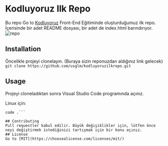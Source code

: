 # Kodluyoruz Ilk Repo
Bu repo Go to [Kodluyoruz](http://kodluyoruz.org) Front-End Eğitiminde oluşturduğumuz ilk repo. İçerisinde bir adet README dosyası, bir adet de index.html barındırıyor.
![repo](https://user-images.githubusercontent.com/67343252/129438493-23fee07c-e1d4-45fa-84f1-01c0d0db7416.png)


## Installation
Öncelikle projeyi clonelayın. (Buraya sizin reponuzdan aldığınız link gelecek)
```git clone https://github.com/usglm/kodluyoruzilkrepo.git```

## Usage
Projeyi cloneladıktan sonra Visual Studio Code programında açınız.

Linux için:
```cd kodluyoruzilkrepo
code .```

## Contributing
Pull requestler kabul edilir. Büyük değişiklikler için, lütfen önce neyi değiştirmek istediğinizi tartışmak için bir konu açınız.
## License
Go to [MIT](https://choosealicense.com/licenses/mit/)